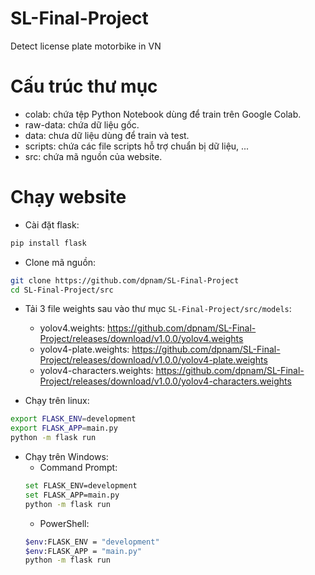 # SL-Final-Project
Detect license plate motorbike in VN

# Cấu trúc thư mục
* colab: chứa tệp Python Notebook dùng để train trên Google Colab.
* raw-data: chứa dữ liệu gốc.
* data: chưa dữ liệu dùng để train và test.
* scripts: chứa các file scripts hỗ trợ chuẩn bị dữ liệu, ...
* src: chứa mã nguồn của website.

# Chạy website

* Cài đặt flask:
```sh
pip install flask
```

* Clone mã nguồn:
```sh
git clone https://github.com/dpnam/SL-Final-Project
cd SL-Final-Project/src
```

* Tải 3 file weights sau vào thư mục `SL-Final-Project/src/models`:
	* yolov4.weights: https://github.com/dpnam/SL-Final-Project/releases/download/v1.0.0/yolov4.weights
	* yolov4-plate.weights: https://github.com/dpnam/SL-Final-Project/releases/download/v1.0.0/yolov4-plate.weights
	* yolov4-characters.weights: https://github.com/dpnam/SL-Final-Project/releases/download/v1.0.0/yolov4-characters.weights

* Chạy trên linux:
```sh
export FLASK_ENV=development
export FLASK_APP=main.py
python -m flask run
```

* Chạy trên Windows: 
	* Command Prompt:
	```sh
	set FLASK_ENV=development
	set FLASK_APP=main.py
	python -m flask run
	```
	* PowerShell:
	```sh
	$env:FLASK_ENV = "development"
	$env:FLASK_APP = "main.py"
	python -m flask run
	```
